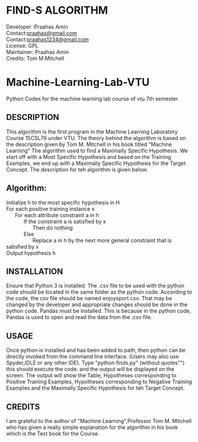 # FIND-S ALGORITHM

Developer  :Praahas Amin<br />
Contact:praahas@gmail.com<br />
Contact:praahas1234@gmail.com<br />
License: GPL<br />
Maintainer: Praahas Amin<br />
Credits: Tom M.Mitchell<br />
# Machine-Learning-Lab-VTU
Python Codes for the machine learning lab course of vtu 7th semester 

## DESCRIPTION
This algorithm is the first program in the Machine Learning Laboratory Course 15CSL76 under VTU.
The theory behind the algorithm is based on the description given by Tom M. Mitchell in his book titled "Machine Learning"
The algorithm used to find a Maximally Specific Hypothesis.
We start off with a Most Specific Hypothesis and based on the Training Examples, we end up with a Maximally Specific Hypothesis for the Target Concept.
The description for teh algorithm is given below.

## Algorithm:
Initialize h to the most specific hypothesis in H<br />
For each positive training instance x<br />
&nbsp;&nbsp;&nbsp;&nbsp;&nbsp;&nbsp;For each attribute constraint a in h<br />
&nbsp;&nbsp;&nbsp;&nbsp;&nbsp;&nbsp;&nbsp;&nbsp;&nbsp;&nbsp;&nbsp;&nbsp;If the constraint a is satisfied by x<br />
&nbsp;&nbsp;&nbsp;&nbsp;&nbsp;&nbsp;&nbsp;&nbsp;&nbsp;&nbsp;&nbsp;&nbsp;&nbsp;&nbsp;&nbsp;&nbsp;&nbsp;&nbsp;Then do nothing<br />
&nbsp;&nbsp;&nbsp;&nbsp;&nbsp;&nbsp;&nbsp;&nbsp;&nbsp;&nbsp;&nbsp;&nbsp;Else<br />
&nbsp;&nbsp;&nbsp;&nbsp;&nbsp;&nbsp;&nbsp;&nbsp;&nbsp;&nbsp;&nbsp;&nbsp;&nbsp;&nbsp;&nbsp;&nbsp;&nbsp;&nbsp;Replace a in h by the next more general constraint that is satisfied by x<br />
Output hypothesis h<br />

## INSTALLATION
Ensure that Python 3 is installed. The .csv file to be used with the python code should be located in the same folder as the python code.
According to the code, the csv file should be named enjoysport.csv. That may be changed by the developer and appropriate changes should
be done in the python code.
Pandas must be installed. This is because in the python code, Pandas is used to open and read the data from the .csv file.

## USAGE
Once python is installed and has been added to path, then python can be directly invoked from the command line interface.
(Users may also use Spyder,IDLE or any other IDE). Type "python finds.py" (without quotes"") this should execute the code.
and the output will be displayed on the screen. The output will show the Table, Hypotheses corresponding to Positive Training Examples,
Hypotheses corresponding to Negative Training Examples and the Maximally Specific Hypothesis for teh Target Concept.

## CREDITS
I am grateful to the author of "Machine Learning",Professor Tom M. Mitchell who has given a really simple explanation for the algorithm 
in his book which is the Text book for the Course.

